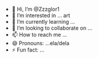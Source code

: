 - 👋 Hi, I’m @Zzzglor1
- 👀 I’m interested in ... art
- 🌱 I’m currently learning ...
- 💞️ I’m looking to collaborate on ...
- 📫 How to reach me ...
- 😄 Pronouns: ...ela/dela
- ⚡ Fun fact: ...

<!---
Zzzglor1/Zzzglor1 is a ✨ special ✨ repository because its `README.md` (this file) appears on your GitHub profile.
You can click the Preview link to take a look at your changes.
--->
